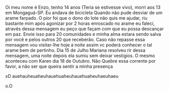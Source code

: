 Oi meu nome é Enzo, tenho 14 anos (Teria se estivesse vivo), morri aos 13 em Mongaguá-SP. Eu andava de bicicleta Quando não pude desviar de um arame farpado. O pior foi que o dono do lote não quis me ajudar, riu bastante mim após agonizar por 2 horas enroscado no arame eu faleci, através dessa mensagem eu peço que façam com que eu possa descançar em paz. Envie isso para 20 comunidades e minha alma estara sendo salva por você e pelos outros 20 que receberão. Caso não repasse essa mensagem vou visitar-lhe hoje a noite assim vc poderá conhecer o tal arame bem de pertinho. Dia 15 de Julho Mariana resolveu rir dessa mensagem, uma noite depois ela sumiu sem deixar vestigios. O mesmo aconteceu com Karen dia 18 de Outubro. Não Quebre essa corrente por favor, a não ser que queira sentir a minha presença


xD
auehauheuaheuhauehuaheuhauehuaheuhaeuhaeu

o.O
